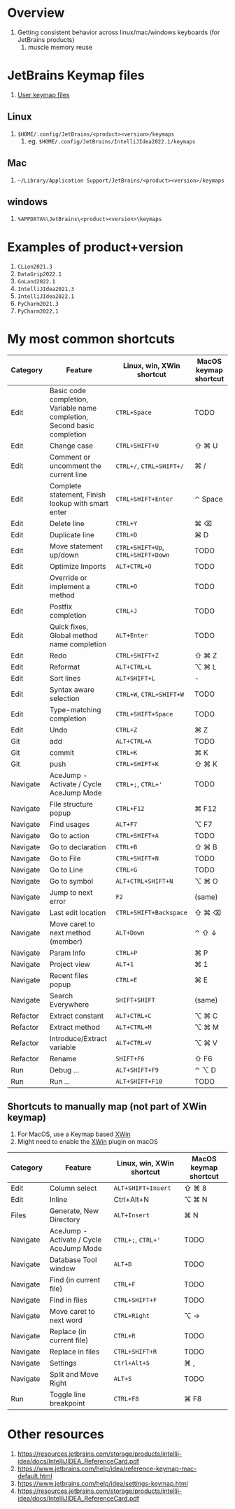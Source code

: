 # Overview
1. Getting consistent behavior across linux/mac/windows keyboards (for JetBrains products)
    1. muscle memory reuse


# JetBrains Keymap files
1. [User keymap files](https://www.jetbrains.com/help/idea/configuring-keyboard-and-mouse-shortcuts.html#custom_keymap_location)

## Linux
1. `$HOME/.config/JetBrains/<product><version>/keymaps`
    1. eg. `$HOME/.config/JetBrains/IntelliJIdea2022.1/keymaps`

## Mac
1. `~/Library/Application Support/JetBrains/<product><version>/keymaps`

## windows
1. `%APPDATA%\JetBrains\<product><version>\keymaps`

# Examples of product+version
1. `CLion2021.3`
1. `DataGrip2022.1`
1. `GoLand2022.1`
1. `IntelliJIdea2021.3`
1. `IntelliJIdea2022.1`
1. `PyCharm2021.3`
1. `PyCharm2022.1`


# My most common shortcuts
|Category|Feature|Linux, win, XWin shortcut|MacOS keymap shortcut|
|---|---|---|---|
|Edit|Basic code completion, Variable name completion, Second basic completion|`CTRL+Space`|TODO|
|Edit|Change case|`CTRL+SHIFT+U`|⇧ ⌘ U|
|Edit|Comment or uncomment the current line|`CTRL+/`, `CTRL+SHIFT+/`|⌘ /|
|Edit|Complete statement, Finish lookup with smart enter|`CTRL+SHIFT+Enter`|⌃ Space|
|Edit|Delete line|`CTRL+Y`|⌘ ⌫|
|Edit|Duplicate line|`CTRL+D`|⌘ D|
|Edit|Move statement up/down|`CTRL+SHIFT+Up`, `CTRL+SHIFT+Down`|TODO|
|Edit|Optimize Imports|`ALT+CTRL+O`|TODO|
|Edit|Override or implement a method|`CTRL+O`|TODO|
|Edit|Postfix completion|`CTRL+J`|TODO|
|Edit|Quick fixes, Global method name completion|`ALT+Enter`|TODO|
|Edit|Redo|`CTRL+SHIFT+Z`|⇧ ⌘ Z|
|Edit|Reformat|`ALT+CTRL+L`|⌥ ⌘ L|
|Edit|Sort lines|`ALT+SHIFT+L`|-|
|Edit|Syntax aware selection|`CTRL+W`, `CTRL+SHIFT+W`|TODO|
|Edit|Type-matching completion|`CTRL+SHIFT+Space`|TODO|
|Edit|Undo|`CTRL+Z`|⌘ Z|
|Git|add|`ALT+CTRL+A`|TODO|
|Git|commit|`CTRL+K`|⌘ K|
|Git|push|`CTRL+SHIFT+K`|⇧ ⌘ K|
|Navigate|AceJump - Activate / Cycle AceJump Mode|`CTRL+;`, `CTRL+'`|TODO|
|Navigate|File structure popup|`CTRL+F12`|⌘ F12|
|Navigate|Find usages|`ALT+F7`|⌥ F7|
|Navigate|Go to action|`CTRL+SHIFT+A`|TODO|
|Navigate|Go to declaration|`CTRL+B`|⇧ ⌘ B|
|Navigate|Go to File|`CTRL+SHIFT+N`|TODO|
|Navigate|Go to Line|`CTRL+G`|TODO|
|Navigate|Go to symbol|`ALT+CTRL+SHIFT+N`|⌥ ⌘ O|
|Navigate|Jump to next error|`F2`|(same)|
|Navigate|Last edit location|`CTRL+SHIFT+Backspace`|⇧ ⌘ ⌫|
|Navigate|Move caret to next method (member)|`ALT+Down`|⌃ ⇧ ↓|
|Navigate|Param Info|`CTRL+P`|⌘ P|
|Navigate|Project view|`ALT+1`|⌘ 1|
|Navigate|Recent files popup|`CTRL+E`|⌘ E|
|Navigate|Search Everywhere|`SHIFT+SHIFT`|(same)|
|Refactor|Extract constant|`ALT+CTRL+C`|⌥ ⌘ C|
|Refactor|Extract method|`ALT+CTRL+M`|⌥ ⌘ M|
|Refactor|Introduce/Extract variable|`ALT+CTRL+V`|⌥ ⌘ V|
|Refactor|Rename|`SHIFT+F6`|⇧ F6|
|Run|Debug ...|`ALT+SHIFT+F9`|⌃ ⌥ D|
|Run|Run ...|`ALT+SHIFT+F10`|TODO|


## Shortcuts to manually map (not part of XWin keymap)
1. For MacOS, use a Keymap based [XWin](https://plugins.jetbrains.com/plugin/13094-xwin-keymap)
1. Might need to enable the [XWin](https://plugins.jetbrains.com/plugin/13094-xwin-keymap) plugin on macOS

|Category|Feature|Linux, win, XWin shortcut|MacOS keymap shortcut|
|---|---|---|---|
|Edit|Column select|`ALT+SHIFT+Insert`|⇧ ⌘ 8|
|Edit|Inline|Ctrl+Alt+N|⌥ ⌘ N|
|Files|Generate, New Directory|`ALT+Insert`|⌘ N|
|Navigate|AceJump - Activate / Cycle AceJump Mode|`CTRL+;`, `CTRL+'`|TODO|
|Navigate|Database Tool window|`ALT+D`|TODO|
|Navigate|Find (in current file)|`CTRL+F`|TODO|
|Navigate|Find in files|`CTRL+SHIFT+F`|TODO|
|Navigate|Move caret to next word|`CTRL+Right`|⌥ →|
|Navigate|Replace (in current file)|`CTRL+R`|TODO|
|Navigate|Replace in files|`CTRL+SHIFT+R`|TODO|
|Navigate|Settings|`Ctrl+Alt+S`|⌘ ,|
|Navigate|Split and Move Right|`ALT+S`|TODO|
|Run|Toggle line breakpoint|`CTRL+F8`|⌘ F8|


# Other resources
1. https://resources.jetbrains.com/storage/products/intellij-idea/docs/IntelliJIDEA_ReferenceCard.pdf
1. https://www.jetbrains.com/help/idea/reference-keymap-mac-default.html
1. https://www.jetbrains.com/help/idea/settings-keymap.html
1. https://resources.jetbrains.com/storage/products/intellij-idea/docs/IntelliJIDEA_ReferenceCard.pdf
